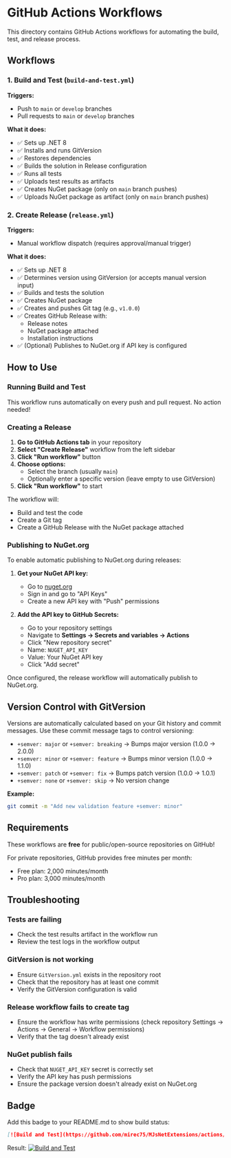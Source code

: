 # GitHub Actions Workflows

This directory contains GitHub Actions workflows for automating the build, test, and release process.

## Workflows

### 1. Build and Test (`build-and-test.yml`)

**Triggers:**
- Push to `main` or `develop` branches
- Pull requests to `main` or `develop` branches

**What it does:**
- ✅ Sets up .NET 8
- ✅ Installs and runs GitVersion
- ✅ Restores dependencies
- ✅ Builds the solution in Release configuration
- ✅ Runs all tests
- ✅ Uploads test results as artifacts
- ✅ Creates NuGet package (only on `main` branch pushes)
- ✅ Uploads NuGet package as artifact (only on `main` branch pushes)

### 2. Create Release (`release.yml`)

**Triggers:**
- Manual workflow dispatch (requires approval/manual trigger)

**What it does:**
- ✅ Sets up .NET 8
- ✅ Determines version using GitVersion (or accepts manual version input)
- ✅ Builds and tests the solution
- ✅ Creates NuGet package
- ✅ Creates and pushes Git tag (e.g., `v1.0.0`)
- ✅ Creates GitHub Release with:
  - Release notes
  - NuGet package attached
  - Installation instructions
- ✅ (Optional) Publishes to NuGet.org if API key is configured

## How to Use

### Running Build and Test

This workflow runs automatically on every push and pull request. No action needed!

### Creating a Release

1. **Go to GitHub Actions tab** in your repository
2. **Select "Create Release"** workflow from the left sidebar
3. **Click "Run workflow"** button
4. **Choose options:**
   - Select the branch (usually `main`)
   - Optionally enter a specific version (leave empty to use GitVersion)
5. **Click "Run workflow"** to start

The workflow will:
- Build and test the code
- Create a Git tag
- Create a GitHub Release with the NuGet package attached

### Publishing to NuGet.org

To enable automatic publishing to NuGet.org during releases:

1. **Get your NuGet API key:**
   - Go to [nuget.org](https://www.nuget.org/)
   - Sign in and go to "API Keys"
   - Create a new API key with "Push" permissions

2. **Add the API key to GitHub Secrets:**
   - Go to your repository settings
   - Navigate to **Settings → Secrets and variables → Actions**
   - Click "New repository secret"
   - Name: `NUGET_API_KEY`
   - Value: Your NuGet API key
   - Click "Add secret"

Once configured, the release workflow will automatically publish to NuGet.org.

## Version Control with GitVersion

Versions are automatically calculated based on your Git history and commit messages. Use these commit message tags to control versioning:

- `+semver: major` or `+semver: breaking` → Bumps major version (1.0.0 → 2.0.0)
- `+semver: minor` or `+semver: feature` → Bumps minor version (1.0.0 → 1.1.0)
- `+semver: patch` or `+semver: fix` → Bumps patch version (1.0.0 → 1.0.1)
- `+semver: none` or `+semver: skip` → No version change

**Example:**
```bash
git commit -m "Add new validation feature +semver: minor"
```

## Requirements

These workflows are **free** for public/open-source repositories on GitHub!

For private repositories, GitHub provides free minutes per month:
- Free plan: 2,000 minutes/month
- Pro plan: 3,000 minutes/month

## Troubleshooting

### Tests are failing
- Check the test results artifact in the workflow run
- Review the test logs in the workflow output

### GitVersion is not working
- Ensure `GitVersion.yml` exists in the repository root
- Check that the repository has at least one commit
- Verify the GitVersion configuration is valid

### Release workflow fails to create tag
- Ensure the workflow has write permissions (check repository Settings → Actions → General → Workflow permissions)
- Verify that the tag doesn't already exist

### NuGet publish fails
- Check that `NUGET_API_KEY` secret is correctly set
- Verify the API key has push permissions
- Ensure the package version doesn't already exist on NuGet.org

## Badge

Add this badge to your README.md to show build status:

```markdown
[![Build and Test](https://github.com/mirec75/MJsNetExtensions/actions/workflows/build-and-test.yml/badge.svg)](https://github.com/mirec75/MJsNetExtensions/actions/workflows/build-and-test.yml)
```

Result:
[![Build and Test](https://github.com/mirec75/MJsNetExtensions/actions/workflows/build-and-test.yml/badge.svg)](https://github.com/mirec75/MJsNetExtensions/actions/workflows/build-and-test.yml)

